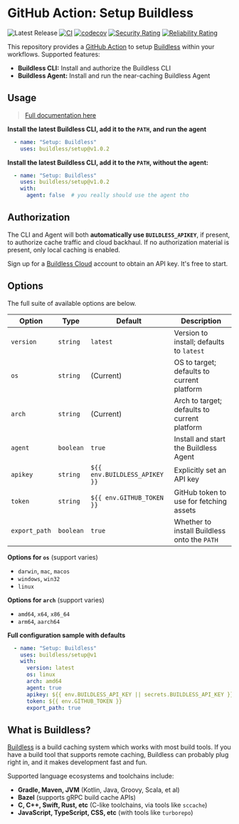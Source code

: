 
# GitHub Action: Setup Buildless

![Latest Release](https://img.shields.io/github/v/release/buildless/setup)
[![CI](https://github.com/buildless/setup-buildless/actions/workflows/ci.yml/badge.svg)](https://github.com/buildless/setup-buildless/actions/workflows/ci.yml)
[![codecov](https://codecov.io/gh/buildless/setup/graph/badge.svg?token=TjpSZ2LSpB)](https://codecov.io/gh/buildless/setup)
[![Security Rating](https://sonarcloud.io/api/project_badges/measure?project=buildless_setup&metric=security_rating)](https://sonarcloud.io/summary/new_code?id=buildless_setup)
[![Reliability Rating](https://sonarcloud.io/api/project_badges/measure?project=buildless_setup&metric=reliability_rating)](https://sonarcloud.io/summary/new_code?id=buildless_setup)

This repository provides a [GitHub Action][0] to setup [Buildless][1] within your workflows. Supported features:

- **Buildless CLI:** Install and authorize the Buildless CLI
- **Buildless Agent:** Install and run the near-caching Buildless Agent

## Usage

> [Full documentation here](https://docs.less.build/docs/github-actions)

**Install the latest Buildless CLI, add it to the `PATH`, and run the agent**
```yaml
  - name: "Setup: Buildless"
    uses: buildless/setup@v1.0.2
```

**Install the latest Buildless CLI, add it to the `PATH`, without the agent:**
```yaml
  - name: "Setup: Buildless"
    uses: buildless/setup@v1.0.2
    with:
      agent: false  # you really should use the agent tho
```

## Authorization

The CLI and Agent will both **automatically use `BUILDLESS_APIKEY`**, if present, to authorize cache traffic and cloud backhaul.
If no authorization material is present, only local caching is enabled.

Sign up for a [Buildless Cloud][1] account to obtain an API key. It's free to start.

## Options

The full suite of available options are below.

| Option        | Type         | Default                        | Description                                  |
| ------------- | ------------ | ------------------------------ | -------------------------------------------- |
| `version`     | `string`     | `latest`                       | Version to install; defaults to `latest`     |
| `os`          | `string`     | (Current)                      | OS to target; defaults to current platform   |
| `arch`        | `string`     | (Current)                      | Arch to target; defaults to current platform |
| `agent`       | `boolean`    | `true`                         | Install and start the Buildless Agent        |
| `apikey`      | `string`     | `${{ env.BUILDLESS_APIKEY }}`  | Explicitly set an API key                    |
| `token`       | `string`     | `${{ env.GITHUB_TOKEN }}`      | GitHub token to use for fetching assets      |
| `export_path` | `boolean`    | `true`                         | Whether to install Buildless onto the `PATH` |

**Options for `os`** (support varies)
- `darwin`, `mac`, `macos`
- `windows`, `win32`
- `linux`

**Options for `arch`** (support varies)
- `amd64`, `x64`, `x86_64`
- `arm64`, `aarch64`

**Full configuration sample with defaults**
```yaml
  - name: "Setup: Buildless"
    uses: buildless/setup@v1
    with:
      version: latest
      os: linux
      arch: amd64
      agent: true
      apikey: ${{ env.BUILDLESS_API_KEY || secrets.BUILDLESS_API_KEY }}
      token: ${{ env.GITHUB_TOKEN }}
      export_path: true
```

## What is Buildless?

[Buildless][0] is a build caching system which works with most build tools. If you have a build tool that supports remote caching, Buildless can
probably plug right in, and it makes development fast and fun.

Supported language ecosystems and toolchains include:

- **Gradle, Maven, JVM** (Kotlin, Java, Groovy, Scala, et al)
- **Bazel** (supports gRPC build cache APIs)
- **C, C++, Swift, Rust, etc** (C-like toolchains, via tools like `sccache`)
- **JavaScript, TypeScript, CSS, etc** (with tools like `turborepo`)

[0]: https://github.com/features/actions
[1]: https://less.build
